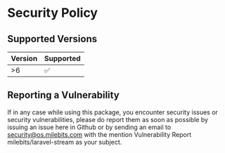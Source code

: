 # Security Policy

## Supported Versions

| Version | Supported          |
| ------- | ------------------ |
| >6      | :white_check_mark: |

## Reporting a Vulnerability

If in any case while using this package, you encounter security issues or security vulnerabilities, please do report them as soon as possible by issuing an issue here in Github or by sending an email to security@os.milebits.com with the mention Vulnerability Report milebits/laravel-stream as your subject.
